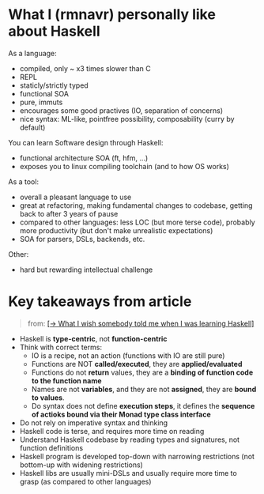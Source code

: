 
<!-- what I like ‾‾‾‾‾‾‾‾‾‾‾‾‾‾‾‾‾‾‾‾‾‾‾‾‾‾‾‾‾‾‾‾‾‾‾‾‾‾‾‾‾‾‾‾‾‾‾‾‾‾‾‾‾‾‾‾‾‾‾‾‾‾\ {{{1 -->

# What I (rmnavr) personally like about Haskell

As a language:
* compiled, only ~ x3 times slower than C
* REPL
* staticly/strictly typed
* functional SOA
* pure, immuts
* encourages some good practives (IO, separation of concerns)
* nice syntax: ML-like, pointfree possibility, composability (curry by default)

You can learn Software design through Haskell:
* functional architecture SOA (ft, hfm, ...)
* exposes you to linux compiling toolchain (and to how OS works)

As a tool:
* overall a pleasant language to use
* great at refactoring, making fundamental changes to codebase, getting back to after 3 years of pause
* compared to other languages: less LOC (but more terse code), probably more productivity (but don't make unrealistic expectations)
* SOA for parsers, DSLs, backends, etc.

Other:
* hard but rewarding intellectual challenge

<!-- __________________________________________________________________________/ }}}1 -->
<!-- what i wish somebody told me ‾‾‾‾‾‾‾‾‾‾‾‾‾‾‾‾‾‾‾‾‾‾‾‾‾‾‾‾‾‾‾‾‾‾‾‾‾‾‾‾‾‾‾‾‾\ {{{1 -->

# Key takeaways from article

> from: [[→ What I wish somebody told me when I was learning Haskell]](https://www.poberezkin.com/posts/2021-04-21-what-i-wish-somebody-told-me-when-i-was-learning-Haskell.html)

* Haskell is **type-centric**, not **function-centric**
* Think with correct terms:
  * IO is a recipe, not an action (functions with IO are still pure)
  * Functions are NOT **called/executed**, they are **applied/evaluated**
  * Functions do not **return** values, they are a **binding of function code to the function name**
  * Names are not **variables**, and they are not **assigned**, they are **bound to values**.
  * Do syntax does not define **execution steps**, it defines the **sequence of actioks bound via their Monad type class interface**
* Do not rely on imperative syntax and thinking
* Haskell code is terse, and requires more time on reading
* Understand Haskell codebase by reading types and signatures, not function definitions
* Haskell program is developed top-down with narrowing restrictions (not bottom-up with widening restrictions)
* Haskell libs are usually mini-DSLs and usually require more time to grasp (as compared to other languages)


<!-- __________________________________________________________________________/ }}}1 -->



